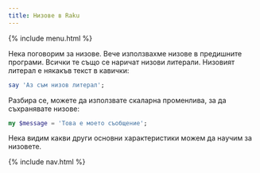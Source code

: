```yaml
---
title: Низове в Raku
---
```


{% include menu.html %}

Нека поговорим за низове. Вече използвахме низове в предишните програми. Всички те също се наричат низови литерали. Низовият литерал е някакъв текст в кавички:

```raku
say 'Аз съм низов литерал';
```

Разбира се, можете да използвате скаларна променлива, за да съхранявате низове:

```raku
my $message = 'Това е моето съобщение';
```

Нека видим какви други основни характеристики можем да научим за низовете.

{% include nav.html %}